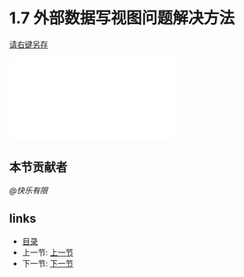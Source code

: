# 1.7 外部数据写视图问题解决方法
[请右键另存](docs/1.7.1.pdf)

![](docs/1.7.1.pdf?raw=true)

## 本节贡献者
*@快乐有限*

## links
  * [目录](<preface.md>)
  * 上一节: [上一节](<01.6.md>)
  * 下一节: [下一节](<01.8.md>)
